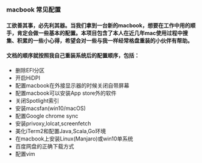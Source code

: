 ### macbook 常见配置   

#### 工欲善其事，必先利其器。当我们拿到一台新的macbook，想要在工作中用的顺手，肯定会做一些基本的配置。本项目包含了本人在近几年mac使用过程中搜集、积累的一些小心得，希望会对一些与我一样经常格盘重装的小伙伴有帮助。  

#### 文档的顺序就按照我自己重装系统后的配置顺序，包括：
- 删除EFI分区
- 开启HiDPI
- 配置macbook在外接显示器的时候关闭自带屏幕
- 配置macbook可以安装App store外的软件
- 关闭Spotlight索引
- 安装macsfan(win10/macOS)
- 配置Google chrome sync
- 安装privoxy,lolcat,screenfetch
- 美化iTerm2和配置Java,Scala,Go环境
- 在macbook上安装Linux(Manjaro)或win10单系统
- 百度网盘的正确下载方式
- 配置vim